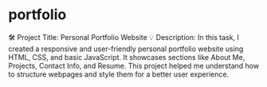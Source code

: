 # portfolio
🛠️ Project Title: Personal Portfolio Website
 💡 Description:
 In this task, I created a responsive and user-friendly personal portfolio website using HTML, CSS, and basic JavaScript. It showcases sections like About Me, Projects, Contact Info, and Resume. This project helped me understand how to structure webpages and style them for a better user experience.
